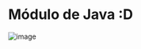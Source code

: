 # Módulo de Java :D

![image](https://github.com/user-attachments/assets/bb58619d-ac9d-481f-9639-f6a81a758aa3)

